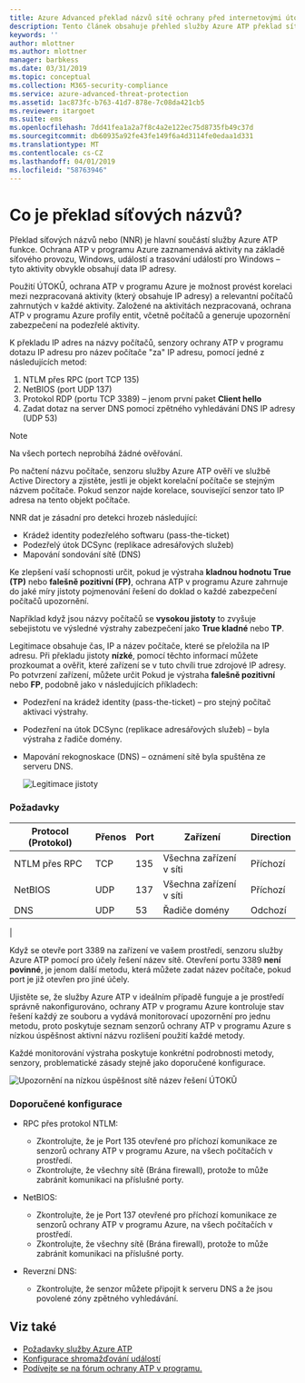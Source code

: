 ```yaml
---
title: Azure Advanced překlad názvů sítě ochrany před internetovými útoky | Dokumentace Microsoftu
description: Tento článek obsahuje přehled služby Azure ATP překlad síťových názvů pokročilé funkce a používá.
keywords: ''
author: mlottner
ms.author: mlottner
manager: barbkess
ms.date: 03/31/2019
ms.topic: conceptual
ms.collection: M365-security-compliance
ms.service: azure-advanced-threat-protection
ms.assetid: 1ac873fc-b763-41d7-878e-7c08da421cb5
ms.reviewer: itargoet
ms.suite: ems
ms.openlocfilehash: 7dd41fea1a2a7f8c4a2e122ec75d8735fb49c37d
ms.sourcegitcommit: db60935a92fe43fe149f6a4d3114fe0edaa1d331
ms.translationtype: MT
ms.contentlocale: cs-CZ
ms.lasthandoff: 04/01/2019
ms.locfileid: "58763946"
---
```

# <a name="what-is-network-name-resolution"></a>Co je překlad síťových názvů?

Překlad síťových názvů nebo (NNR) je hlavní součástí služby Azure ATP funkce. Ochrana ATP v programu Azure zaznamenává aktivity na základě síťového provozu, Windows, událostí a trasování událostí pro Windows – tyto aktivity obvykle obsahují data IP adresy.  

Použití ÚTOKŮ, ochrana ATP v programu Azure je možnost provést korelaci mezi nezpracovaná aktivity (který obsahuje IP adresy) a relevantní počítačů zahrnutých v každé aktivity. Založené na aktivitách nezpracovaná, ochrana ATP v programu Azure profily entit, včetně počítačů a generuje upozornění zabezpečení na podezřelé aktivity.

K překladu IP adres na názvy počítačů, senzory ochrany ATP v programu dotazu IP adresu pro název počítače "za" IP adresu, pomocí jedné z následujících metod:

1. NTLM přes RPC (port TCP 135)
2. NetBIOS (port UDP 137)
3. Protokol RDP (portu TCP 3389) – jenom první paket **Client hello**
4. Zadat dotaz na server DNS pomocí zpětného vyhledávání DNS IP adresy (UDP 53)

> [!NOTE]
>Na všech portech neprobíhá žádné ověřování.

Po načtení názvu počítače, senzoru služby Azure ATP ověří ve službě Active Directory a zjistěte, jestli je objekt korelační počítače se stejným názvem počítače. Pokud senzor najde korelace, související senzor tato IP adresa na tento objekt počítače.

NNR dat je zásadní pro detekci hrozeb následující:

- Krádež identity podezřelého softwaru (pass-the-ticket)
- Podezřelý útok DCSync (replikace adresářových služeb)
- Mapování sondování sítě (DNS)

Ke zlepšení vaší schopnosti určit, pokud je výstraha **kladnou hodnotu True (TP)** nebo **falešně pozitivní (FP)**, ochrana ATP v programu Azure zahrnuje do jaké míry jistoty pojmenování řešení do doklad o každé zabezpečení počítačů upozornění. 
 
Například když jsou názvy počítačů se **vysokou jistoty** to zvyšuje sebejistotu ve výsledné výstrahy zabezpečení jako **True kladné** nebo **TP**. 

Legitimace obsahuje čas, IP a název počítače, které se přeložila na IP adresu. Při překladu jistoty **nízké**, pomocí těchto informací můžete prozkoumat a ověřit, které zařízení se v tuto chvíli true zdrojové IP adresy. Po potvrzení zařízení, můžete určit Pokud je výstraha **falešně pozitivní** nebo **FP**, podobně jako v následujících příkladech:

- Podezření na krádež identity (pass-the-ticket) – pro stejný počítač aktivaci výstrahy.
- Podezření na útok DCSync (replikace adresářových služeb) – byla výstraha z řadiče domény.
- Mapování rekognoskace (DNS) – oznámení sítě byla spuštěna ze serveru DNS.

    ![Legitimace jistoty](media/nnr-high-certainty.png)


### <a name="prerequisites"></a>Požadavky
|Protocol (Protokol)|  Přenos|  Port|   Zařízení| Direction|
|--------|--------|------|-------|------|
|NTLM přes RPC| TCP |135|   Všechna zařízení v síti| Příchozí|
|NetBIOS|   UDP|    137|    Všechna zařízení v síti| Příchozí|
|DNS|   UDP|    53| Řadiče domény| Odchozí|
|

Když se otevře port 3389 na zařízení ve vašem prostředí, senzoru služby Azure ATP pomocí pro účely řešení název sítě.
Otevření portu 3389 **není povinné**, je jenom další metodu, která můžete zadat název počítače, pokud port je již otevřen pro jiné účely.

Ujistěte se, že služby Azure ATP v ideálním případě funguje a je prostředí správně nakonfigurováno, ochrany ATP v programu Azure kontroluje stav řešení každý ze souboru a vydává monitorovací upozornění pro jednu metodu, proto poskytuje seznam senzorů ochrany ATP v programu Azure s nízkou úspěšnost aktivní názvu rozlišení použití každé metody.

Každé monitorování výstraha poskytuje konkrétní podrobnosti metody, senzory, problematické zásady stejně jako doporučené konfigurace.

![Upozornění na nízkou úspěšnost sítě název řešení ÚTOKŮ](media/atp-health-alert-audit-policy.png)


### <a name="configuration-recommendations"></a>Doporučené konfigurace

- RPC přes protokol NTLM:
    - Zkontrolujte, že je Port 135 otevřené pro příchozí komunikace ze senzorů ochrany ATP v programu Azure, na všech počítačích v prostředí.
    - Zkontrolujte, že všechny sítě (Brána firewall), protože to může zabránit komunikaci na příslušné porty.

- NetBIOS:
    - Zkontrolujte, že je Port 137 otevřené pro příchozí komunikace ze senzorů ochrany ATP v programu Azure, na všech počítačích v prostředí.
    - Zkontrolujte, že všechny sítě (Brána firewall), protože to může zabránit komunikaci na příslušné porty.
- Reverzní DNS:
    - Zkontrolujte, že senzor můžete připojit k serveru DNS a že jsou povolené zóny zpětného vyhledávání.


## <a name="see-also"></a>Viz také
- [Požadavky služby Azure ATP](atp-prerequisites.md)
- [Konfigurace shromažďování událostí](configure-event-collection.md)
- [Podívejte se na fórum ochrany ATP v programu.](https://aka.ms/azureatpcommunity)
